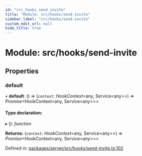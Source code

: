 ```yaml
---
id: "src_hooks_send_invite"
title: "Module: src/hooks/send-invite"
sidebar_label: "src/hooks/send-invite"
custom_edit_url: null
hide_title: true
---
```


# Module: src/hooks/send-invite

## Properties

### default

• **default**: () => (`context`: *HookContext*<any, Service<any\>\>) => *Promise*<HookContext<any, Service<any\>\>\>

#### Type declaration:

▸ (): *function*

**Returns:** (`context`: *HookContext*<any, Service<any\>\>) => *Promise*<HookContext<any, Service<any\>\>\>

Defined in: [packages/server/src/hooks/send-invite.ts:102](https://github.com/xr3ngine/xr3ngine/blob/7650c2bea/packages/server/src/hooks/send-invite.ts#L102)
